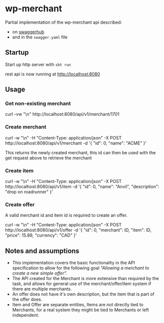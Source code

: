 # wp-merchant

Partial implementation of the wp-merchant api described:
* on [swaggerhub](https://app.swaggerhub.com/apis/erlendaakre/wp-merchant/1.0.2)
* and in the `swagger.yaml` file

## Startup 
Start up http server with `sbt run`

rest api is now running at <http://localhost:8080> 

## Usage

### Get non-existing merchant
curl -vw "\n" http://localhost:8080/api/v1/merchant/1701

### Create merchant
curl -w "\n" -H "Content-Type: application/json" -X POST http://localhost:8080/api/v1/merchant -d '{ "id": 0, "name": "ACME" }'

This returns the newly created merchant, this id can then be used with the get request above to retrieve the merchant

### Create item
curl -w "\n" -H "Content-Type: application/json" -X POST http://localhost:8080/api/v1/item -d '{ "id": 0, "name": "Anvil", "description": "drop on roadrunner" }'

### Create offer
A valid merchant id and item id is required to create an offer.

curl -w "\n" -H "Content-Type: application/json" -X POST http://localhost:8080/api/v1/offer -d '{ "id": 0, "merchant": ID, "item": ID, "price": 15.89, "currency": "CAD" }'

## Notes and assumptions

* This implementation covers the basic functionality in the API specification to allow for
  the following goal *"Allowing a merchant to create a new simple offer".*
* The API created for the Merchant is more extensive than required by the task, and allows for general use of the merchant/offer/item system if there are multiple merchants.
* An offer does not have it's own description, but the item that is part of the offer does.
* Item and Offer are separate entities, Items are not directly tied to Merchants, for a real system they might be tied to Merchants or left independent.
